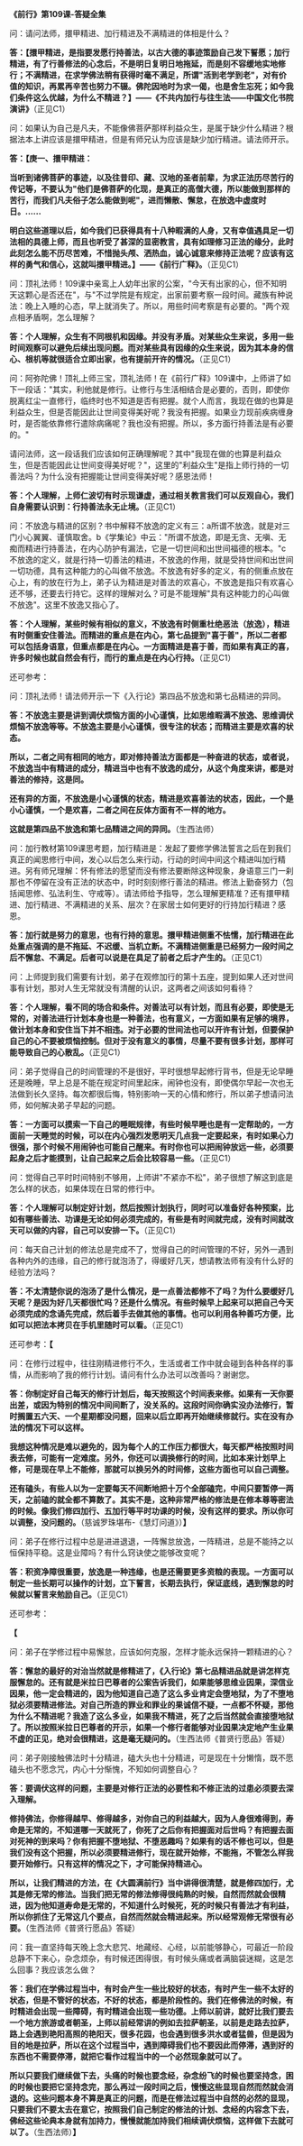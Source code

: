 **《前行》第109课-答疑全集**

问：请问法师，擐甲精进、加行精进及不满精进的体相是什么？

**答：【擐甲精进，是指要发愿行持善法，以古大德的事迹策励自己发下誓愿；加行精进，有了行善修法的心念后，不是明日复明日地拖延，而是刻不容缓地实地修行；不满精进，在求学佛法稍有获得时毫不满足，所谓"活到老学到老"，对有价值的知识，再累再辛苦也努力不辍。佛陀因地时为求一偈，也是舍生忘死；如今我们条件这么优越，为什么不精进？】——《不共内加行与往生法——中国文化书院演讲》**（正见C1）

问：如果认为自己是凡夫，不能像佛菩萨那样利益众生，是属于缺少什么精进？根据法本上讲应该是擐甲精进，但是有师兄认为应该是缺少加行精进。请法师开示。

**答：【庚一、擐甲精进：**

**当听到诸佛菩萨的事迹，以及往昔印、藏、汉地的圣者前辈，为求正法历尽苦行的传记等，不要认为"他们是佛菩萨的化现，是真正的高僧大德，所以能做到那样的苦行，而我们凡夫俗子怎么能做到呢"，进而懒散、懈怠，在放逸中虚度时日。......**

**明白这些道理以后，如今我们已获得具有十八种暇满的人身，又有幸值遇具足一切法相的具德上师，而且也听受了甚深的显密教言，具有如理修习正法的缘分，此时此刻怎么能不历尽苦难，不惜抛头颅、洒热血，诚心诚意来修持正法呢？应该有这样的勇气和信心，这就叫擐甲精进。】——《前行广释》。**（正见C1）

问：顶礼法师！109课中亲鸾上人幼年出家的公案，"今天有出家的心，但不知明天这颗心是否还在"，与"不过学院是有规定，出家前要考察一段时间。藏族有种说法：晚上入睡的心态，早上就消失了。所以，用些时间考察是有必要的。"两个观点相矛盾啊，怎么理解？

**答：个人理解，众生有不同根机和因缘。并没有矛盾。对某些众生来说，多用一些时间观察可以避免后续出现问题。而对某些具有因缘的众生来说，因为其本身的信心、根机等就很适合立即出家，也有提前开许的情况。**（正见C1）

问：阿弥陀佛！顶礼上师三宝，顶礼法师！在《前行广释》109课中，上师讲了如下一段话："其实，利他就是修行。让修行与生活相结合是必要的，否则，即使你脱离红尘一直修行，临终时也不知道是否有把握。就个人而言，我现在做的也算是利益众生，但是否能因此让世间变得美好呢？我没有把握。如果业力现前疾病缠身时，是否能依靠修行遣除病痛呢？我也没有把握。所以，多方面行持善法是有必要的。"

请问法师，这一段话我们应该如何正确理解呢？其中"我现在做的也算是利益众生，但是否能因此让世间变得美好呢？"，这里的"利益众生"是指上师行持的一切善法吗？为什么没有把握能让世间变得美好呢？感恩法师！

**答：个人理解，上师仁波切有时示现谦虚，通过相关教言我们可以反观自心，我们自身需要认识到：行持善法永无止境。**（正见C1）

问：不放逸与精进的区别？书中解释不放逸的定义有三：a所谓不放逸，就是对三门小心翼翼、谨慎取舍。b《学集论》中云："所谓不放逸，即是无贪、无嗔、无痴而精进行持善法，在内心防护有漏法，它是一切世间和出世间福德的根本。"c不放逸的定义，就是行持一切善法的精进，不放逸的作用，就是受持世间和出世间一切功德，具有这种能力的心叫做不放逸。不放逸有好多的定义，有的侧重点放在心上，有的放在行为上，弟子认为精进是对善法的欢喜心，不放逸是指只有欢喜心还不够，还要去行持它。这样的理解对么？可是不能理解"具有这种能力的心叫做不放逸"。这里不放逸又指心了。

**答：个人理解，某些时候有相似的意义，不放逸有时侧重杜绝恶法（放逸），精进有时侧重安住善法。而精进的重点是在内心，第七品提到"喜于善"，所以二者都可以包括身语意，但重点都是在内心。一方面精进是喜于善，而如果有真正的喜，许多时候也就自然会有行，而行的重点是在内心行持。**（正见C1）

还可参考：

问：顶礼法师！请法师开示一下《入行论》第四品不放逸和第七品精进的异同。

**答：不放逸主要是讲到调伏烦恼方面的小心谨慎，比如思维暇满不放逸、思维调伏烦恼不放逸等等。不放逸主要是小心谨慎，很专注的状态；而精进主要是欢喜的状态。**

**所以，二者之间有相同的地方，即对修持善法方面都是一种奋进的状态，或者说，不放逸当中有精进的成分，精进当中也有不放逸的成分，从这个角度来讲，都是对善法的修持，这是同。**

**还有异的方面，不放逸是小心谨慎的状态，精进是欢喜善法的状态，因此，一个是小心谨慎，一个是欢喜，二者之间在反体方面有不一样的地方。**

**这就是第四品不放逸和第七品精进之间的异同。**（生西法师）

问：加行教材第109课思考题，加行精进是：发起了要修学佛法誓言之后在到我们真正的闻思修行中间，发心以后怎么来行动，行动的时间中间这个精进叫加行精进。另有师兄理解：怀有修法的愿望而没有修法要断除这种现象，身语意三门一刹那也不停留在没有正法的状态中，时时刻刻修行善法的精进。修法上勤奋努力（包括闻思修、弘法利生、守戒等）。请法师给予指导，怎么理解更精准？还有擐甲精进、加行精进、不满精进的关系、层次？在家居士如何更好的行持加行精进？感恩。

**答：加行就是努力的意思，也有行持的意思。擐甲精进侧重不怯懦，加行精进在此处重点强调的是不拖延、不迟缓、当机立断。不满精进侧重是已经努力一段时间之后不懈怠、不满足。后者可以说是在具足了前者之后才产生的。**（正见C1）

问：上师提到我们需要有计划，弟子在观修加行的第十五座，提到如果人还对世间事有计划，那对人生无常就没有清醒的认识，这两者之间该如何看待？

**答：个人理解，看不同的场合和条件。对善法可以有计划，而且有必要，即使是无常的，对善法进行计划本身也是一种善法，也有意义，一方面如果有足够的境界，做计划本身和安住当下并不相违。对于必要的世间法也可以开许有计划，但要保护自己的心不要被烦恼控制。但对于没有意义的事情，尽量不要有很多计划，那样可能导致自己的心散乱。**（正见C1）

问：弟子觉得自己的时间管理的不是很好，平时很想早起修行背书，但是无论早睡还是晚睡，早上总是不能在规定时间里起床，闹钟也没有，即使偶尔早起一次也无法做到长久坚持。每次都很后悔，特别影响一天的心情和修行，所以弟子想请问法师，如何解决弟子早起的问题。

**答：一方面可以摸索一下自己的睡眠规律，有些时候早睡也是有一定帮助的，一方面前一天睡觉的时候，可以在内心强烈发愿明天几点我一定要起来，有时如果心力很强，那个时候不用闹钟也可能自己醒来。有时你也可以把闹钟放远一些，必须要起身之后才能摸到，让自己起来之后会比较容易一些。**（正见C1）

问：觉得自己平时时间特别不够用，上师讲"不紧亦不松"，弟子很想了解这到底是怎么样的状态，如果体现在日常的修行中。

**答：个人理解可以制定好计划，然后按照计划执行，同时可以准备好各种预案，比如有哪些善法、功课是无论如何必须完成的，有些是有时间就完成，没有时间就改天可以做的内容，自己可以安排一下。**（正见C1）

问：每天自己计划的修法总是完成不了，觉得自己的时间管理的不好，另外一遇到各种内外的违缘，自己的修行就泡汤了，得缓好几天，想请教法师有没有什么好的经验方法吗？

**答：不太清楚你说的泡汤了是什么情况，是一点善法都修不了吗？为什么要缓好几天呢？是因为好几天都很忙吗？还是什么情况。有些时候早上起来可以把自己今天必须完成的念诵先完成，然后着手去做其他的事情。也可以利用各种善巧方便，比如可以把法本拷贝在手机里随时可以看。**（正见C1）

还可参考：**【**

问：在修行过程中，往往刚精进修行不久，生活或者工作中就会碰到各种各样的事情，从而影响了我的修行计划。请问有什么办法可以改善吗？谢谢您。

**答：你制定好自己每天的修行计划后，每天按照这个时间表来修。如果有一天你要出差，或因为特别的情况中间间断了，没关系的。这段时间你确实没办法修行，暂时搁置五六天、一个星期都没问题，回来以后立即再开始继续修就行。实在没有办法的情况下可以这样。**

**我想这种情况是难以避免的，因为每个人的工作压力都很大，每天都严格按照时间表去修，可能有一定难度。另外，你还可以调换修行的时间，比如本来计划早上修，可是现在早上不能修，那就可以换另外的时间修，这些方面也可以自己调整。**

**还有磕头，有些人以为一定要每天不间断地把十万个全部磕完，中间只要暂停一两天，之前磕的就全都不算数了。其实不是，这种非常严格的修法是在修本尊等密法的时候。像我们修四加行、五加行等平时功课的时候，没有这样的要求。所以你可以调整，没问题的。**（慈诚罗珠堪布-《慧灯问道》）**】**

问：弟子在修行过程中总是进进退退，一阵懈怠放逸，一阵精进，总是不能持之以恒保持平稳。这是业障吗？有什么窍诀使之能够改变呢？

**答：积资净障很重要，放逸是一种违缘，也是还需要更多资粮的表现。一方面可以制定一些长期可以操作的计划，立下誓言，长期去执行，保证底线，遇到懈怠的时候就以誓言来勉励自己。**（正见C1）

还可参考：

**【**

问：弟子在学修过程中易懈怠，应该如何克服，怎样才能永远保持一颗精进的心？

**答：懈怠的最好的对治当然就是修精进了，《入行论》第七品精进品就是讲怎样克服懈怠的。还有就是米拉日巴尊者的公案告诉我们，如果能够思维业因果，深信业因果，他一定会精进的，因为他知道自己造了这么多业肯定会堕地狱，为了不堕地狱必须要精进修法。对自己所造的罪业和罪业的果诚信不疑，一点都不怀疑，那他为什么不精进呢？我造了这么多业，如果我不精进，死了之后当然就会直接堕地狱了。所以按照米拉日巴尊者的开示，如果一个修行者能够对业因果决定地产生业果不虚的正见，绝对会很精进，这是毫无疑问的。**（生西法师《普贤行愿品》答疑）

问：弟子刚接触佛法时十分精进，磕大头也十分精进，可是现在十分懒惰，既不愿磕头也不愿念咒，内心十分惭愧，不知如何调整自心？

**答：要调伏这样的问题，主要是对修行正法的必要性和不修正法的过患必须要去深入理解。**

**修持佛法，你修得越早、修得越多，对你自己的利益越大，因为人身很难得到，寿命是无常的，不知道哪一天就死了，你死了之后你有把握面对后世吗？有把握去面对死神的到来吗？你有把握不堕地狱、不堕恶趣吗？如果有的话不修也可以，但是我们没有这个把握，所以必须要精进修行，现在就开始修，不能拖，不管怎么样我要开始修行。只有这样的情况之下，才可能保持精进心。**

**所以，让我们精进的方法，在《大圆满前行》当中讲得很清楚，就是修四加行，尤其是修无常的修法。当我们把无常的修法修得很纯熟的时候，自然而然就会很精进，因为他知道寿命是无常的，不知道什么时候死，死的时候只有善法才有利益，所以你抓住了无常这几个要点，自然而然就会精进起来。所以经常观修无常很有必要。**（生西法师《普贤行愿品》答疑）

问：我一直坚持每天晚上念大悲咒、地藏经、心经，以前能够静心，可最近一阶段总静不下来心，杂念烦杂，有时候还困得很，有时候头痛或者满脑袋迷糊，这是怎么回事？我应该怎么做？

**答：我们在学佛过程当中，有时会产生一些比较好的状态，有时产生一些不太好的状态，但是不管好的状态，不好的状态，都是阶段性的。我们在修佛法的时候，有时精进会出现一些障碍，有时精进会出现一些功德。上师以前讲，就好比我们要去一个地方旅游或者朝圣，上师以前经常讲的例如去拉萨朝圣，以前是走路去拉萨，路上会遇到艳阳高照的艳阳天，很多花园，也会遇到很多洪水或者猛兽，但是因为目的地是拉萨，所以在这个过程当中，遇到障碍我们也不要因此而停滞，遇到好的东西也不需要停滞，就把它看作过程当中的一个必然现象就可以了。**

**所以只要我们继续做下去，头痛的时候也要念经，杂念纷飞的时候也要坚持念，困的时候也要把它坚持念完，那么再过一段时间之后，慢慢这些显现自然而然就会消退的。这些问题本身不算是真正的问题，而是在修法过程当中自然的必然的显现，只要我们不要太去在意它，按照我们自己制定的修法的计划、念经的内容念下去，佛经这些论典本身就有加持力，慢慢就能加持我们相续调伏烦恼，这样做下去就可以了。**（生西法师）**】**
